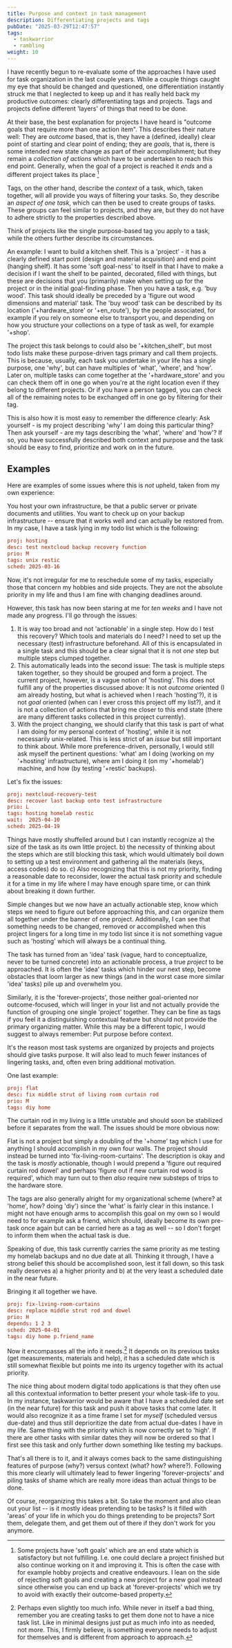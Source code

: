 ```yaml
---
title: Purpose and context in task management
description: Differentiating projects and tags
pubDate: "2025-03-29T12:47:57"
tags:
  - taskwarrior
  - rambling
weight: 10
---
```


I have recently begun to re-evaluate some of the approaches I have used for task organization in the last couple years.
While a couple things caught my eye that should be changed and questioned,
one differentiation instantly struck me that I neglected to keep up and it has really held back my productive outcomes:
clearly differentiating tags and projects.
Tags and projects define different 'layers' of things that need to be done.

At their base, the best explanation for projects I have heard is "outcome goals that require more than one action item".
This describes their nature well:
They are _outcome_ based, that is, they have a (defined, ideally) clear point of starting and clear point of ending;
they are _goals_, that is, there is some intended new state change as part of their accomplishment;
but they remain a _collection of actions_ which have to be undertaken to reach this end point.
Generally, when the goal of a project is reached it _ends_ and a different project takes its place [^softgoals]

Tags, on the other hand, describe the _context_ of a task, which, taken together, will all provide you ways of filtering your tasks.
So, they describe an _aspect of one task_, which can then be used to create groups of tasks.
These groups can feel similar to projects, and they are, but they do not have to adhere strictly to the properties described above.

Think of projects like the single purpose-based tag you apply to a task, while the others further describe its circumstances.

An example:
I want to build a kitchen shelf. This is a 'project' - it has a clearly defined start point (design and material acquisition) and end point (hanging shelf).
It has some 'soft goal-ness' to itself in that I have to make a decision if I want the shelf to be painted, decorated, filled with things,
but these are decisions that you (primarily) make when setting up for the project or in the initial goal-finding phase.
Then you have a task, e.g. 'buy wood'. This task should ideally be preceded by a 'figure out wood dimensions and material' task.
The 'buy wood' task can be described by its location ('+hardware_store' or '+en_route'),
by the people associated, for example if you rely on someone else to transport you,
and depending on how you structure your collections on a type of task as well, for example '+shop'.

The project this task belongs to could also be '+kitchen_shelf', but most todo lists make these purpose-driven tags primary and call them projects.
This is because, usually, each task you undertake in your life has a single purpose, one 'why',
but can have multiples of 'what', 'where', and 'how'.
Later on, multiple tasks can come together at the '+hardware_store' and you can check them off in one go when you're at the right location
even if they belong to different projects.
Or if you have a person tagged, you can check all of the remaining notes to be exchanged off in one go by filtering for their tag.

This is also how it is most easy to remember the difference clearly:
Ask yourself - is my project describing 'why' I am doing this particular thing?
Then ask yourself - are my tags describing the 'what', 'where' and 'how'?
If so, you have successfully described both context and purpose and the task should be easy to find, prioritize and work on in the future.

## Examples

Here are examples of some issues where this is _not_ upheld, taken from my own experience:

You host your own infrastructure, be that a public server or private documents and utilities.
You want to check up on your backup infrastructure -- ensure that it works well and can actually be restored from.
In my case, I have a task lying in my todo list which is the following:

```conf
proj: hosting
desc: test nextcloud backup recovery function
prio: M
tags: unix restic
sched: 2025-03-16
```

Now, it's not irregular for me to reschedule some of my tasks,
especially those that concern my hobbies and side projects.
They are not the absolute priority in my life and thus I am fine with changing deadlines around.

However, this task has now been staring at me for _ten weeks_ and I have not made any progress.
I'll go through the issues:

1. It is way too broad and not 'actionable' in a single step.
   How do I test this recovery? Which tools and materials do I need?
   I need to set up the necessary (test) infrastructure beforehand.
   All of this is encapsulated in a single task and this should be a clear signal that it is not _one_ step but multiple steps clumped together.
2. This automatically leads into the second issue: The task is multiple steps taken together, so they should be grouped and form a project.
   The current project, however, is a vague notion of 'hosting'. This does not fulfill any of the properties discussed above:
   It is not _outcome_ oriented (I am already hosting, but what is achieved when I reach 'hosting'?),
   it is not _goal_ oriented (when can I ever cross this project off my list?),
   and it is not a collection of actions that bring me closer to this end state (there are many different tasks collected in this project currently).
3. With the project changing, we should clarify that this task is part of what I am doing for my personal context of 'hosting',
   while it is not necessarily unix-related. This is less strict of an _issue_ but still important to think about. While more preference-driven,
   personally, I would still ask myself the pertinent questions: 'what' am I doing (working on my '+hosting' infrastructure),
   where am I doing it (on my '+homelab') machine,
   and how (by testing '+restic' backups).

Let's fix the issues:

```conf
proj: nextcloud-recovery-test
desc: recover last backup onto test infrastructure
prio: L
tags: hosting homelab restic
wait:  2025-04-10
sched: 2025-04-19
```

Things have mostly shuffelled around but I can instantly recognize a) the size of the task as its own little project.
b) the necessity of thinking about the steps which are still blocking this task, which would ultimately boil down to
setting up a test environment and gathering all the materials (keys, access codes) do so. c) Also recognizing that this is not my priority,
finding a reasonable date to reconsider, lower the actual task priority and schedule it for a time in my life where I may have enough spare time,
or can think about breaking it down further.

Simple changes but we now have an actually actionable step, know which steps we need to figure out before approaching this,
and can organize them all together under the banner of one project.
Additionally, I can see that something needs to be changed, removed or accomplished when this project lingers for a long time
in my todo list since it is not something vague such as 'hosting' which will always be a continual thing.

The task has turned from an 'idea' task (vague, hard to conceptualize, never to be turned concrete) into an actionable process,
a true _project_ to be approached.
It is often the 'idea' tasks which hinder our next step, become obstacles that loom larger as new things (and in the worst case more similar 'idea' tasks) pile up and overwhelm you.

Similarly, it is the 'forever-projects', those neither goal-oriented nor outcome-focused, which will linger in your list and not actually provide
the function of grouping one single 'project' together.
They can be fine as tags if you feel it a distinguishing contextual feature but should not provide the primary organizing matter.
While this may be a different topic, I would suggest to always remember:
Put purpose before context.

It's the reason most task systems are organized by projects and projects should give tasks purpose.
It will also lead to much fewer instances of lingering tasks, and, often even bring additional motivation.

One last example:

```conf
proj: flat
desc: fix middle strut of living room curtain rod
prio: M
tags: diy home
```

The curtain rod in my living is a little unstable and should soon be stabilized before it separates from the wall.
The issues should be more obvious now:

Flat is not a project but simply a doubling of the '+home' tag which I use for anything I should accomplish in my own four walls.
The project should instead be turned into 'fix-living-room-curtains'.
The description is okay and the task is _mostly_ actionable,
though I would prepend a 'figure out required curtain rod dowel' and perhaps 'figure out if new curtain rod wood is required',
which may turn out to then _also_ require new substeps of trips to the hardware store.

The tags are also generally alright for my organizational scheme (where? at 'home', how? doing 'diy') since the 'what' is fairly clear in this instance.
I might not have enough arms to accomplish this goal on my own so I would need to for example ask a friend,
which should,
ideally become its own pre-task once again but can be carried here as a tag as well --
so I don't forget to inform them when the actual task is due.

Speaking of due, this task currently carries the same priority as me testing my homelab backups and no due date at all.
Thinking it through, I have a strong belief this should be accomplished soon,
lest it fall down,
so this task really deserves a) a higher priority and b) at the very least a scheduled date in the near future.

Bringing it all together we have.

```conf
proj: fix-living-room-curtains
desc: replace middle strut rod and dowel
prio: H
depends: 1 2 3
sched: 2025-04-01
tags: diy home p.friend_name
```

Now it encompasses all the info it needs.[^info]
It depends on its previous tasks (get measurements, materials and help),
it has a scheduled date which is still somewhat flexible but points me into its urgency together with its actual priority.

The nice thing about modern digital todo applications is that they often use all this contextual information to better present your whole task-life to you.
In my instance, taskwarrior would be aware that I have a scheduled date set (in the near future) for this task and push it above tasks that come later.
It would also recognize it as a time frame I set for _myself_ (scheduled versus due-date) and thus still deprioritize the date from actual due-dates I have in my life.
Same thing with the priority which is now correctly set to 'high'.
If there are other tasks with similar dates they will now be ordered so that I first see this task and only further down something like testing my backups.

That's all there is to it,
and it always comes back to the same distinguishing features of purpose (why?) versus context (what? how? where?).
Following this more clearly will ultimately lead to fewer lingering 'forever-projects' and piling tasks of shame which are really more ideas than actual things to be done.

Of course, reorganizing this takes a bit.
So take the moment and also clean out your list --
is it mostly ideas pretending to be tasks?
Is it filled with 'areas' of your life in which you do things pretending to be projects?
Sort them, delegate them, and get them out of there if they don't work for you anymore.

[^info]: Perhaps even slightly too much info. While never in itself a bad thing, remember you are creating tasks to get them done not to have a nice task list. Like in minimal designs just put as much info into as needed, not more. This, I firmly believe, is something everyone needs to adjust for themselves and is different from approach to approach.

[^softgoals]: Some projects have 'soft goals' which are an end state which is satisfactory but not fulfilling. I.e. one could declare a project finished but also continue working on it and improving it. This is often the case with for example hobby projects and creative endeavours. I lean on the side of rejecting soft goals and creating a new project for a new goal instead since otherwise you can end up back at 'forever-projects' which we try to avoid with exactly their outcome-based property.

